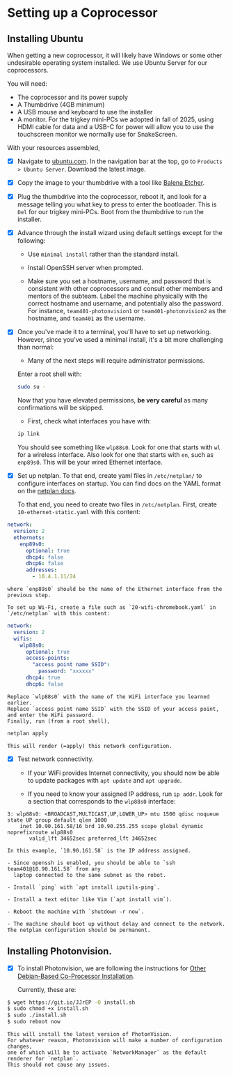 # Setting up a Coprocessor

## Installing Ubuntu

When getting a new coprocessor, it will likely have Windows or some other undesirable operating system installed. We use Ubuntu Server for our coprocessors.

You will need:

- The coprocessor and its power supply
- A Thumbdrive (4GB minimum)
- A USB mouse and keyboard to use the installer
- A monitor. For the trigkey mini-PCs we adopted in fall of 2025, using HDMI cable for data and a USB-C for power will allow you to use the touchscreen monitor we normally use for SnakeScreen.

With your resources assembled,

- [x] Navigate to [ubuntu.com](https://ubuntu.com/). In the navigation bar at the top, go to `Products > Ubuntu Server`. Download the latest image.

- [x] Copy the image to your thumbdrive with a tool like [Balena Etcher](https://etcher.balena.io/).

- [x] Plug the thumbdrive into the coprocessor, reboot it, and look for a message telling you what key to press to enter the bootloader. This is `Del` for our trigkey mini-PCs. Boot from the thumbdrive to run the installer.

- [x] Advance through the install wizard using default settings except for the following:

    - Use `minimal install` rather than the standard install.

    - Install OpenSSH server when prompted.

    - Make sure you set a hostname, username, and password that is consistent with other coprocessors and consult other members and mentors of the subteam. Label the machine physically with the correct hostname and username, and potentially also the password.  For instance, `team401-photonvision1` or `team401-photonvision2` as the hostname, and `team401` as the
    username.

- [x] Once you've made it to a terminal, you'll have to set up networking. However, since you've used a minimal install, it's a bit more challenging than normal:

    - Many of the next steps will require administrator permissions.

    Enter a root shell with:

    ```sh
    sudo su - 
    ```

    Now that you have elevated permissions, **be very careful** as many confirmations will be skipped.

    - First, check what interfaces you have with:

    ```sh
    ip link
    ```

    You should see something like `wlp88s0`. Look for one that starts with `wl` for a wireless interface.
    Also look for one that starts with `en`, such as `enp89s0`. This will be your wired Ethernet interface.

- [x] Set up netplan. To that end, create yaml files in
    `/etc/netplan/` to configure interfaces on startup. You
    can find docs on the YAML format on the [netplan
    docs](https://netplan.readthedocs.io/en/stable/netplan-yaml/).

    To that end, you need to create two files in `/etc/netplan`.
    First, create `10-ethernet-static.yaml` with this content:
```yaml
network:
  version: 2
  ethernets:
    enp89s0:
      optional: true
      dhcp4: false
      dhcp6: false
      addresses:
        - 10.4.1.11/24
```
    where `enp89s0` should be the name of the Ethernet interface from the previous step.

    To set up Wi-Fi, create a file such as `20-wifi-chromebook.yaml` in `/etc/netplan` with this content:
```yaml
network:
  version: 2
  wifis:
    wlp88s0:
      optional: true
      access-points:
        "access point name SSID":
          password: "xxxxxx"
      dhcp4: true
      dhcp6: false
```
    Replace `wlp88s0` with the name of the WiFi interface you learned earlier.
    Replace `access point name SSID` with the SSID of your access point, and enter the WiFi password.
    Finally, run (from a root shell),
```bash
netplan apply
```
    This will render (=apply) this network configuration.

- [x] Test network connectivity.

    - If your WiFi provides Internet connectivity, you should now be able
      to update packages with `apt update` and `apt upgrade`.

    - If you need to know your assigned IP address, run `ip addr`. Look for
      a section that corresponds to the `wlp88s0` interface:
```
3: wlp88s0: <BROADCAST,MULTICAST,UP,LOWER_UP> mtu 1500 qdisc noqueue state UP group default qlen 1000
    inet 10.90.161.58/16 brd 10.90.255.255 scope global dynamic noprefixroute wlp88s0
       valid_lft 34652sec preferred_lft 34652sec
```
    In this example, `10.90.161.58` is the IP address assigned.

    - Since openssh is enabled, you should be able to `ssh team401@10.90.161.58` from any
      laptop connected to the same subnet as the robot.

    - Install `ping` with `apt install iputils-ping`.

    - Install a text editor like Vim (`apt install vim`).

    - Reboot the machine with `shutdown -r now`.

    - The machine should boot up without delay and connect to the network.
    The netplan configuration should be permanent.

## Installing Photonvision.

- [x] To install Photonvision, we are following the instructions for [Other Debian-Based Co-Processor Installation](https://docs.photonvision.org/en/latest/docs/advanced-installation/sw_install/other-coprocessors.html).

   Currently, these are:
```bash
$ wget https://git.io/JJrEP -O install.sh
$ sudo chmod +x install.sh
$ sudo ./install.sh
$ sudo reboot now
```
    This will install the latest version of PhotonVision.
    For whatever reason, Photonvision will make a number of configuration changes,
    one of which will be to activate `NetworkManager` as the default renderer for `netplan`.
    This should not cause any issues.

